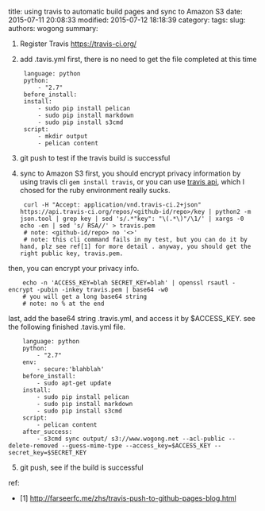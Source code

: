 title: using travis to automatic build pages and sync to Amazon S3
date: 2015-07-11 20:08:33
modified: 2015-07-12 18:18:39
category: 
tags: 
slug: 
authors: wogong
summary: 


1. Register Travis <https://travis-ci.org/>

2. add .tavis.yml first, there is no need to get the file completed at this time

        language: python
        python:
            - "2.7"
        before_install:
        install:
            - sudo pip install pelican
            - sudo pip install markdown
            - sudo pip install s3cmd
        script:
            - mkdir output
            - pelican content

3. git push to test if the travis build is successful

4. sync to Amazon S3
first, you should encrypt privacy information by using travis cli `gem install travis`, or you can use [travis api](http://docs.travis-ci.com/api/#repository-keys), which I chosed for the ruby environment really sucks.

        curl -H "Accept: application/vnd.travis-ci.2+json" https://api.travis-ci.org/repos/<github-id/repo>/key | python2 -m json.tool | grep key | sed 's/.*"key": "\(.*\)"/\1/' | xargs -0 echo -en | sed 's/ RSA//' > travis.pem
        # note: <github-id/repo> no '<>'
        # note: this cli command fails in my test, but you can do it by hand, plz see ref[1] for more detail . anyway, you should get the right public key, travis.pem.

then, you can encrypt your privacy info.

        echo -n 'ACCESS_KEY=blah SECRET_KEY=blah' | openssl rsautl -encrypt -pubin -inkey travis.pem | base64 -w0
        # you will get a long base64 string
        # note: no % at the end

last, add the base64 string .travis.yml, and access it by $ACCESS_KEY. see the following finished .tavis.yml file.

        language: python
        python:
            - "2.7"
        env:
            - secure:'blahblah'
        before_install:
            - sudo apt-get update
        install:
            - sudo pip install pelican
            - sudo pip install markdown
            - sudo pip install s3cmd
        script:
            - pelican content
        after_success:
            - s3cmd sync output/ s3://www.wogong.net --acl-public --delete-removed --guess-mime-type --access_key=$ACCESS_KEY --secret_key=$SECRET_KEY

5. git push, see if the build is successful

ref:
* [1] <http://farseerfc.me/zhs/travis-push-to-github-pages-blog.html>

